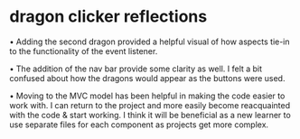 # dragon clicker reflections
•	Adding the second dragon provided a helpful visual of how aspects tie-in to the functionality of the event listener.  

•	The addition of the nav bar provide some clarity as well. I felt a bit confused about how the dragons would appear as the buttons were used. 

•	Moving to the MVC model has been helpful in making the code easier to work with. I can return to the project and more easily become reacquainted with the code & start working. I think it will be beneficial as a new learner to use separate files for each component as projects get more complex.
